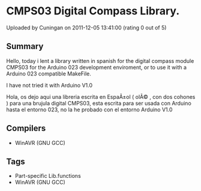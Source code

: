 # CMPS03 Digital Compass Library.

Uploaded by Cuningan on 2011-12-05 13:41:00 (rating 0 out of 5)

## Summary

Hello, today i lent a library written in spanish for the digital compass module CMPS03 for the Arduino 023 development enviroment, or to use it with a Arduino 023 compatible MakeFile.  

I have not tried it with Arduino V1.0


Hola, os dejo aqui una libreria escrita en EspaÃ±ol ( olÃ© , con dos cohones ) para una brujula digital CMPS03, esta escrita para ser usada con Arduino hasta el entorno 023, no la he probado con el entorno Arduino V1.0

## Compilers

- WinAVR (GNU GCC)

## Tags

- Part-specific Lib.functions
- WinAVR (GNU GCC)
